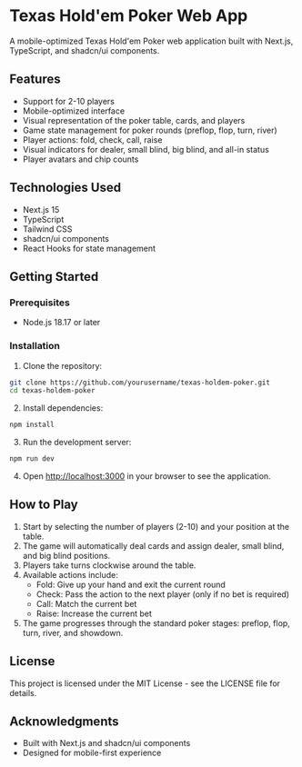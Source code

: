 # Texas Hold'em Poker Web App

A mobile-optimized Texas Hold'em Poker web application built with Next.js, TypeScript, and shadcn/ui components.

## Features

- Support for 2-10 players
- Mobile-optimized interface
- Visual representation of the poker table, cards, and players
- Game state management for poker rounds (preflop, flop, turn, river)
- Player actions: fold, check, call, raise
- Visual indicators for dealer, small blind, big blind, and all-in status
- Player avatars and chip counts

## Technologies Used

- Next.js 15
- TypeScript
- Tailwind CSS
- shadcn/ui components
- React Hooks for state management

## Getting Started

### Prerequisites

- Node.js 18.17 or later

### Installation

1. Clone the repository:
```bash
git clone https://github.com/yourusername/texas-holdem-poker.git
cd texas-holdem-poker
```

2. Install dependencies:
```bash
npm install
```

3. Run the development server:
```bash
npm run dev
```

4. Open [http://localhost:3000](http://localhost:3000) in your browser to see the application.

## How to Play

1. Start by selecting the number of players (2-10) and your position at the table.
2. The game will automatically deal cards and assign dealer, small blind, and big blind positions.
3. Players take turns clockwise around the table.
4. Available actions include:
   - Fold: Give up your hand and exit the current round
   - Check: Pass the action to the next player (only if no bet is required)
   - Call: Match the current bet
   - Raise: Increase the current bet
5. The game progresses through the standard poker stages: preflop, flop, turn, river, and showdown.

## License

This project is licensed under the MIT License - see the LICENSE file for details.

## Acknowledgments

- Built with Next.js and shadcn/ui components
- Designed for mobile-first experience
